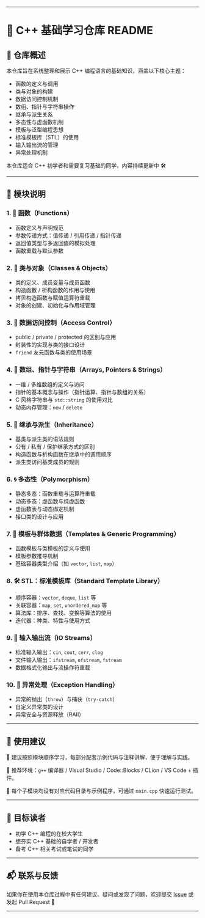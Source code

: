 ------

# 🌟 C++ 基础学习仓库 README

## 📘 仓库概述

本仓库旨在系统整理和展示 C++ 编程语言的基础知识，涵盖以下核心主题：

- 函数的定义与调用
- 类与对象的构建
- 数据访问控制机制
- 数组、指针与字符串操作
- 继承与派生关系
- 多态性与虚函数机制
- 模板与泛型编程思想
- 标准模板库（STL）的使用
- 输入输出流的管理
- 异常处理机制

本仓库适合 C++ 初学者和需要复习基础的同学，内容持续更新中 🛠️

------

## 📂 模块说明

### 1. 🧮 函数（Functions）

- 函数定义与声明规范
- 参数传递方式：值传递 / 引用传递 / 指针传递
- 返回值类型与多返回值的模拟处理
- 函数重载与默认参数

### 2. 🧱 类与对象（Classes & Objects）

- 类的定义、成员变量与成员函数
- 构造函数 / 析构函数的作用与使用
- 拷贝构造函数与赋值运算符重载
- 对象的创建、初始化与作用域管理

### 3. 🔐 数据访问控制（Access Control）

- public / private / protected 的区别与应用
- 封装性的实现与类的接口设计
- `friend` 友元函数与类的使用场景

### 4. 🧮 数组、指针与字符串（Arrays, Pointers & Strings）

- 一维 / 多维数组的定义与访问
- 指针的基本概念与操作（指针运算、指针与数组的关系）
- C 风格字符串与 `std::string` 的使用对比
- 动态内存管理：`new` / `delete`

### 5. 🧬 继承与派生（Inheritance）

- 基类与派生类的语法规则
- 公有 / 私有 / 保护继承方式的区别
- 构造函数与析构函数在继承中的调用顺序
- 派生类访问基类成员的规则

### 6. 🌀 多态性（Polymorphism）

- 静态多态：函数重载与运算符重载
- 动态多态：虚函数与纯虚函数
- 虚函数表与动态绑定机制
- 接口类的设计与应用

### 7. 📐 模板与群体数据（Templates & Generic Programming）

- 函数模板与类模板的定义与使用
- 模板参数推导机制
- 基础容器类型介绍（如 `vector`, `list`, `map`）

### 8. 🛠️ STL：标准模板库（Standard Template Library）

- 顺序容器：`vector`, `deque`, `list` 等
- 关联容器：`map`, `set`, `unordered_map` 等
- 算法库：排序、查找、变换等算法的使用
- 迭代器：种类、特性与使用方式

### 9. 📝 输入输出流（IO Streams）

- 标准输入输出：`cin`, `cout`, `cerr`, `clog`
- 文件输入输出：`ifstream`, `ofstream`, `fstream`
- 数据格式化输出与流操作符重载

### 10. 🚨 异常处理（Exception Handling）

- 异常的抛出（`throw`）与捕获（`try-catch`）
- 自定义异常类的设计
- 异常安全与资源释放（RAII）

------

## 📎 使用建议

📌 建议按照模块顺序学习，每部分配套示例代码与注释讲解，便于理解与实践。

📌 推荐环境：`g++` 编译器 / Visual Studio / Code::Blocks / CLion / VS Code + 插件。

📌 每个子模块均设有对应代码目录与示例程序，可通过 `main.cpp` 快速运行测试。

------

## 🧭 目标读者

- 初学 C++ 编程的在校大学生
- 想夯实 C++ 基础的自学者 / 开发者
- 备考 C++ 相关考试或笔试的同学

------

## 📬 联系与反馈

如果你在使用本仓库过程中有任何建议、疑问或发现了问题，欢迎提交 [Issue](https://github.com/) 或发起 Pull Request 💌

------

